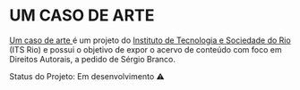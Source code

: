 # UM CASO DE ARTE
<a href=“https://itsriodejaneiro.github.io/UMCASODEARTE/“> Um caso de arte </a> é um projeto do <a href="https://itsrio.org/pt/home/">Instituto de Tecnologia e Sociedade do Rio </a> (ITS Rio) e possui o objetivo de expor o acervo de conteúdo com foco em Direitos Autorais, a pedido de Sérgio Branco.


Status do Projeto: Em desenvolvimento ⚠️


